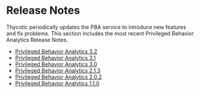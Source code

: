 [title]: # (Release Notes)
[tags]: # (Privileged Behavior Analytics,PBA,Release Notes,Read Me)
[priority]: # (7000)

# Release Notes

Thycotic periodically updates the PBA service to introduce new features and fix problems. This section includes the most recent Privileged Behavior Analytics Release Notes.

* [Privileged Behavior Analytics 3.2](3.2.md)
* [Privileged Behavior Analytics 3.1](3.1.md)
* [Privileged Behavior Analytics 3.0](3.0.md)
* [Privileged Behavior Analytics 2.1.3](2.1.3.md)
* [Privileged Behavior Analytics 2.0.2](2.0.2.md)
* [Privileged Behavior Analytics 1.1.0](1.1.0.md)
